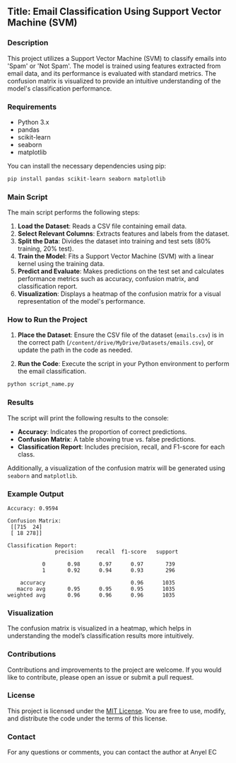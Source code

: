 ## Title: **Email Classification Using Support Vector Machine (SVM)**

### Description

This project utilizes a Support Vector Machine (SVM) to classify emails into 'Spam' or 'Not Spam'. The model is trained using features extracted from email data, and its performance is evaluated with standard metrics. The confusion matrix is visualized to provide an intuitive understanding of the model's classification performance.

### Requirements

- Python 3.x
- pandas
- scikit-learn
- seaborn
- matplotlib

You can install the necessary dependencies using pip:

```bash
pip install pandas scikit-learn seaborn matplotlib
```

### Main Script

The main script performs the following steps:

1. **Load the Dataset**: Reads a CSV file containing email data.
2. **Select Relevant Columns**: Extracts features and labels from the dataset.
3. **Split the Data**: Divides the dataset into training and test sets (80% training, 20% test).
4. **Train the Model**: Fits a Support Vector Machine (SVM) with a linear kernel using the training data.
5. **Predict and Evaluate**: Makes predictions on the test set and calculates performance metrics such as accuracy, confusion matrix, and classification report.
6. **Visualization**: Displays a heatmap of the confusion matrix for a visual representation of the model's performance.

### How to Run the Project

1. **Place the Dataset**: Ensure the CSV file of the dataset (`emails.csv`) is in the correct path (`/content/drive/MyDrive/Datasets/emails.csv`), or update the path in the code as needed.

2. **Run the Code**: Execute the script in your Python environment to perform the email classification.

```python
python script_name.py
```

### Results

The script will print the following results to the console:

- **Accuracy**: Indicates the proportion of correct predictions.
- **Confusion Matrix**: A table showing true vs. false predictions.
- **Classification Report**: Includes precision, recall, and F1-score for each class.

Additionally, a visualization of the confusion matrix will be generated using `seaborn` and `matplotlib`.

### Example Output

```
Accuracy: 0.9594

Confusion Matrix:
 [[715  24]
 [ 18 278]]

Classification Report:
               precision    recall  f1-score   support

           0       0.98      0.97      0.97       739
           1       0.92      0.94      0.93       296

    accuracy                           0.96      1035
   macro avg       0.95      0.95      0.95      1035
weighted avg       0.96      0.96      0.96      1035
```

### Visualization

The confusion matrix is visualized in a heatmap, which helps in understanding the model’s classification results more intuitively.

### Contributions

Contributions and improvements to the project are welcome. If you would like to contribute, please open an issue or submit a pull request.

### License

This project is licensed under the [MIT License](https://opensource.org/licenses/MIT). You are free to use, modify, and distribute the code under the terms of this license.

### Contact

For any questions or comments, you can contact the author at Anyel EC